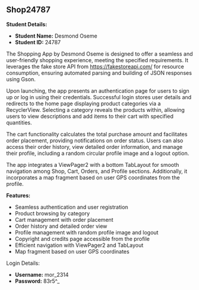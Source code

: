 ## Shop24787


**Student Details:**

- **Student Name:** Desmond Oseme
- **Student ID:** 24787

The Shopping App by Desmond Oseme is designed to offer a seamless and user-friendly shopping experience, meeting the specified requirements. It leverages the fake store API from https://fakestoreapi.com/ for resource consumption, ensuring automated parsing and building of JSON responses using Gson.

Upon launching, the app presents an authentication page for users to sign up or log in using their credentials. Successful login stores user details and redirects to the home page displaying product categories via a RecyclerView. Selecting a category reveals the products within, allowing users to view descriptions and add items to their cart with specified quantities.

The cart functionality calculates the total purchase amount and facilitates order placement, providing notifications on order status. Users can also access their order history, view detailed order information, and manage their profile, including a random circular profile image and a logout option.

The app integrates a ViewPager2 with a bottom TabLayout for smooth navigation among Shop, Cart, Orders, and Profile sections. Additionally, it incorporates a map fragment based on user GPS coordinates from the profile.

**Features:**

- Seamless authentication and user registration
- Product browsing by category
- Cart management with order placement
- Order history and detailed order view
- Profile management with random profile image and logout
- Copyright and credits page accessible from the profile
- Efficient navigation with ViewPager2 and TabLayout
- Map fragment based on user GPS coordinates

Login Details:
- **Username:** mor_2314
- **Password:** 83r5^_

